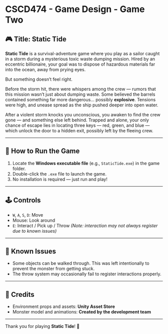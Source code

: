 # CSCD474 - Game Design - Game Two

## 🎮 Title: Static Tide

**Static Tide** is a survival-adventure game where you play as a sailor caught in a storm during a mysterious toxic waste dumping mission. Hired by an eccentric billionaire, your goal was to dispose of hazardous materials far into the ocean, away from prying eyes.

But something doesn’t feel right.

Before the storm hit, there were whispers among the crew — rumors that this mission wasn’t just about dumping waste. Some believed the barrels contained something far more dangerous... possibly **explosive**. Tensions were high, and unease spread as the ship pushed deeper into open water.

After a violent storm knocks you unconscious, you awaken to find the crew gone — and something else left behind. Trapped and alone, your only chance of escape lies in locating three keys — red, green, and blue — which unlock the door to a hidden exit, possibly left by the fleeing crew.

---

## 🚀 How to Run the Game

1. Locate the **Windows executable file** (e.g., `StaticTide.exe`) in the game folder.
2. Double-click the `.exe` file to launch the game.
3. No installation is required — just run and play!

---

## 🕹️ Controls

- `W`, `A`, `S`, `D`: Move  
- Mouse: Look around  
- `E`: Interact / Pick up / Throw *(Note: interaction may not always register due to known issues)*

---

## 🐞 Known Issues

- Some objects can be walked through. This was left intentionally to prevent the monster from getting stuck.
- The throw system may occasionally fail to register interactions properly.

---

## 👥 Credits

- Environment props and assets: **Unity Asset Store**
- Monster model and animations: **Created by the development team**

---

Thank you for playing **Static Tide**! 🌊

